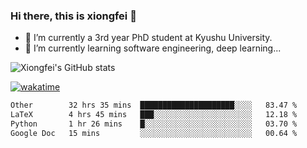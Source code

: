 ### Hi there, this is xiongfei 👋


- 🔭 I’m currently a 3rd year PhD student at Kyushu University.
- 🌱 I’m currently learning software engineering, deep learning...

<!--
**X1on9f31/X1on9f31** is a ✨ _special_ ✨ repository because its `README.md` (this file) appears on your GitHub profile.
Here are some ideas to get you started:
-->

![Xiongfei's GitHub stats](https://github-readme-stats.vercel.app/api?username=X1on9f31)


[![wakatime](https://wakatime.com/badge/user/9e8d5516-d162-43e7-9563-87295d455a71.svg)](https://wakatime.com/@9e8d5516-d162-43e7-9563-87295d455a71)

<!--START_SECTION:waka-->

```txt
Other        32 hrs 35 mins  █████████████████████░░░░   83.47 %
LaTeX        4 hrs 45 mins   ███░░░░░░░░░░░░░░░░░░░░░░   12.18 %
Python       1 hr 26 mins    █░░░░░░░░░░░░░░░░░░░░░░░░   03.70 %
Google Doc   15 mins         ░░░░░░░░░░░░░░░░░░░░░░░░░   00.64 %
```

<!--END_SECTION:waka-->

